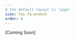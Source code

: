 ```yaml
---
# the default layout is 'page'
icon: fas fa-wrench
order: 4
---
```


[Coming Soon]

<!---
# ![Desktop View](https://i.imgflip.com/7621tc.jpg)

# Portfolio
## 400,000 Volt Van De Graaff generator
## 3D Printer Enclosure
## Space HX
## 
## Mylar Heliostat for Solar Thermal Zero Liquid Discharge
## Solar Thermal Balloon
-->
